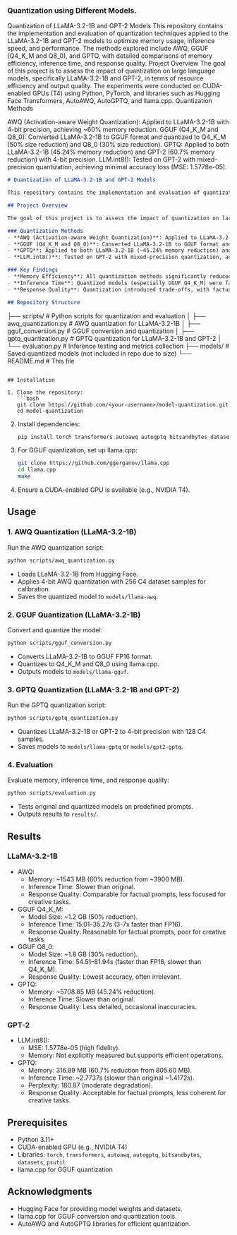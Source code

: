 ### Quantization using Different Models.

Quantization of LLaMA-3.2-1B and GPT-2 Models
This repository contains the implementation and evaluation of quantization techniques applied to the LLaMA-3.2-1B and GPT-2 models to optimize memory usage, inference speed, and performance. The methods explored include AWQ, GGUF (Q4_K_M and Q8_0), and GPTQ, with detailed comparisons of memory efficiency, inference time, and response quality.
Project Overview
The goal of this project is to assess the impact of quantization on large language models, specifically LLaMA-3.2-1B and GPT-2, in terms of resource efficiency and output quality. The experiments were conducted on CUDA-enabled GPUs (T4) using Python, PyTorch, and libraries such as Hugging Face Transformers, AutoAWQ, AutoGPTQ, and llama.cpp.
Quantization Methods

AWQ (Activation-aware Weight Quantization): Applied to LLaMA-3.2-1B with 4-bit precision, achieving ~60% memory reduction.
GGUF (Q4_K_M and Q8_0): Converted LLaMA-3.2-1B to GGUF format and quantized to Q4_K_M (50% size reduction) and Q8_0 (30% size reduction).
GPTQ: Applied to both LLaMA-3.2-1B (45.24% memory reduction) and GPT-2 (60.7% memory reduction) with 4-bit precision.
LLM.int8(): Tested on GPT-2 with mixed-precision quantization, achieving minimal accuracy loss (MSE: 1.5778e-05).

```markdown
# Quantization of LLaMA-3.2-1B and GPT-2 Models

This repository contains the implementation and evaluation of quantization techniques applied to the LLaMA-3.2-1B and GPT-2 models to optimize memory usage, inference speed, and performance. The methods explored include AWQ, GGUF (Q4_K_M and Q8_0), and GPTQ, with detailed comparisons of memory efficiency, inference time, and response quality.

## Project Overview

The goal of this project is to assess the impact of quantization on large language models, specifically LLaMA-3.2-1B and GPT-2, in terms of resource efficiency and output quality. The experiments were conducted on CUDA-enabled GPUs (T4) using Python, PyTorch, and libraries such as Hugging Face Transformers, AutoAWQ, AutoGPTQ, and llama.cpp.

### Quantization Methods
- **AWQ (Activation-aware Weight Quantization)**: Applied to LLaMA-3.2-1B with 4-bit precision, achieving ~60% memory reduction.
- **GGUF (Q4_K_M and Q8_0)**: Converted LLaMA-3.2-1B to GGUF format and quantized to Q4_K_M (~50% size reduction) and Q8_0 (~30% size reduction).
- **GPTQ**: Applied to both LLaMA-3.2-1B (~45.24% memory reduction) and GPT-2 (~60.7% memory reduction) with 4-bit precision.
- **LLM.int8()**: Tested on GPT-2 with mixed-precision quantization, achieving minimal accuracy loss (MSE: 1.5778e-05).

### Key Findings
- **Memory Efficiency**: All quantization methods significantly reduced memory usage, with AWQ and GPTQ showing the largest reductions for LLaMA-3.2-1B and GPT-2, respectively.
- **Inference Time**: Quantized models (especially GGUF Q4_K_M) were faster than their FP16 counterparts, but GPTQ models showed slower inference times compared to originals.
- **Response Quality**: Quantization introduced trade-offs, with factual prompts retaining reasonable accuracy, while creative tasks (e.g., poem generation) showed degradation, particularly with GGUF Q8_0 and GPTQ.

## Repository Structure
```
├── scripts/                # Python scripts for quantization and evaluation
│   ├── awq_quantization.py # AWQ quantization for LLaMA-3.2-1B
│   ├── gguf_conversion.py  # GGUF conversion and quantization
│   ├── gptq_quantization.py # GPTQ quantization for LLaMA-3.2-1B and GPT-2
│   └── evaluation.py       # Inference testing and metrics collection
├── models/                 # Saved quantized models (not included in repo due to size)
└── README.md               # This file
```

## Installation

1. Clone the repository:
   ```bash
   git clone https://github.com/<your-username>/model-quantization.git
   cd model-quantization
   ```

2. Install dependencies:
   ```bash
   pip install torch transformers autoawq autogptq bitsandbytes datasets psutil
   ```

3. For GGUF quantization, set up llama.cpp:
   ```bash
   git clone https://github.com/ggerganov/llama.cpp
   cd llama.cpp
   make
   ```

4. Ensure a CUDA-enabled GPU is available (e.g., NVIDIA T4).

## Usage

### 1. AWQ Quantization (LLaMA-3.2-1B)
Run the AWQ quantization script:
```bash
python scripts/awq_quantization.py
```
- Loads LLaMA-3.2-1B from Hugging Face.
- Applies 4-bit AWQ quantization with 256 C4 dataset samples for calibration.
- Saves the quantized model to `models/llama-awq`.

### 2. GGUF Quantization (LLaMA-3.2-1B)
Convert and quantize the model:
```bash
python scripts/gguf_conversion.py
```
- Converts LLaMA-3.2-1B to GGUF FP16 format.
- Quantizes to Q4_K_M and Q8_0 using llama.cpp.
- Outputs models to `models/llama-gguf`.

### 3. GPTQ Quantization (LLaMA-3.2-1B and GPT-2)
Run the GPTQ quantization script:
```bash
python scripts/gptq_quantization.py
```
- Quantizes LLaMA-3.2-1B or GPT-2 to 4-bit precision with 128 C4 samples.
- Saves models to `models/llama-gptq` or `models/gpt2-gptq`.

### 4. Evaluation
Evaluate memory, inference time, and response quality:
```bash
python scripts/evaluation.py
```
- Tests original and quantized models on predefined prompts.
- Outputs results to `results/`.

## Results

### LLaMA-3.2-1B
- AWQ:
  - Memory: ~1543 MB (60% reduction from ~3900 MB).
  - Inference Time: Slower than original.
  - Response Quality: Comparable for factual prompts, less focused for creative tasks.
- GGUF Q4_K_M:
  - Model Size: ~1.2 GB (50% reduction).
  - Inference Time: 15.01–35.27s (3-7x faster than FP16).
  - Response Quality: Reasonable for factual prompts, poor for creative tasks.
- GGUF Q8_0:
  - Model Size: ~1.8 GB (30% reduction).
  - Inference Time: 54.51–81.94s (faster than FP16, slower than Q4_K_M).
  - Response Quality: Lowest accuracy, often irrelevant.
- GPTQ:
  - Memory: ~5708.85 MB (45.24% reduction).
  - Inference Time: Slower than original.
  - Response Quality: Less detailed, occasional inaccuracies.

### GPT-2
- LLM.int8():
  - MSE: 1.5778e-05 (high fidelity).
  - Memory: Not explicitly measured but supports efficient operations.
- GPTQ:
  - Memory: 316.89 MB (60.7% reduction from 805.60 MB).
  - Inference Time: ~2.7737s (slower than original ~1.4172s).
  - Perplexity: 180.87 (moderate degradation).
  - Response Quality: Acceptable for factual prompts, less coherent for creative tasks.

## Prerequisites
- Python 3.11+
- CUDA-enabled GPU (e.g., NVIDIA T4)
- Libraries: `torch`, `transformers`, `autoawq`, `autogptq`, `bitsandbytes`, `datasets`, `psutil`
- llama.cpp for GGUF quantization

## Acknowledgments
- Hugging Face for providing model weights and datasets.
- llama.cpp for GGUF conversion and quantization tools.
- AutoAWQ and AutoGPTQ libraries for efficient quantization.


```
